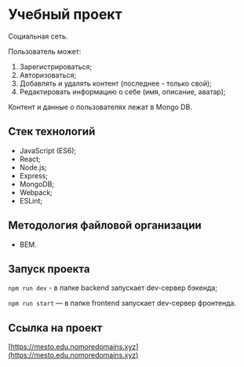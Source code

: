 # Учебный проект
Социальная сеть.

Пользователь может: 
1. Зарегистрироваться;
2. Авторизоваться;
3. Добавлять и удалять контент (последнее - только свой); 
4. Редактировать информацию о себе (имя, описание, аватар);

Контент и данные о пользователях лежат в Mongo DB.

## Стек технологий
- JavaScript (ES6);
- React;
- Node.js; 
- Express;
- MongoDB;
- Webpack;
- ESLint;

## Методология файловой организации
- BEM.

## Запуск проекта
`npm run dev` - в папке backend запускает dev-сервер бэкенда;

`npm run start` — в папке frontend запускает dev-сервер фронтенда.

## Ссылка на проект
[https://mesto.edu.nomoredomains.xyz](https://mesto.edu.nomoredomains.xyz)
